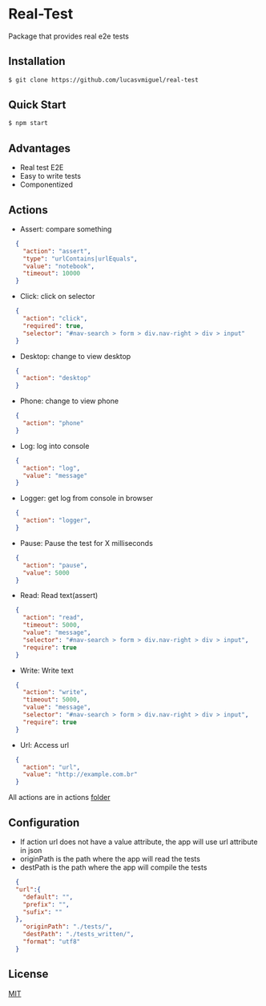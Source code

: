 # Real-Test

Package that provides real e2e tests

## Installation

```bash
$ git clone https://github.com/lucasvmiguel/real-test
```

## Quick Start

```bash
$ npm start
```

## Advantages

* Real test E2E
* Easy to write tests
* Componentized

## Actions

* Assert: compare something
```json
  {
    "action": "assert",
    "type": "urlContains|urlEquals",
    "value": "notebook",
    "timeout": 10000
  }
```
* Click: click on selector
```json
  {
    "action": "click",
    "required": true,
    "selector": "#nav-search > form > div.nav-right > div > input"
  }
```
* Desktop: change to view desktop
```json
  {
    "action": "desktop"
  }
```
* Phone: change to view phone
```json
  {
    "action": "phone"
  }
```
* Log: log into console
```json
  {
    "action": "log",
    "value": "message"
  }
```
* Logger: get log from console in browser
```json
  {
    "action": "logger",
  }
```
* Pause: Pause the test for X milliseconds
```json
  {
    "action": "pause",
    "value": 5000
  }
```
* Read: Read text(assert)
```json
  {
    "action": "read",
    "timeout": 5000,
    "value": "message",
    "selector": "#nav-search > form > div.nav-right > div > input",
    "require": true
  }
```
* Write: Write text
```json
  {
    "action": "write",
    "timeout": 5000,
    "value": "message",
    "selector": "#nav-search > form > div.nav-right > div > input",
    "require": true
  }
```
* Url: Access url
```json
  {
    "action": "url",
    "value": "http://example.com.br"
  }
```

All actions are in actions [folder](actions)

## Configuration


* If action url does not have a value attribute, the app will use url attribute in json
* originPath is the path where the app will read the tests
* destPath is the path where the app will compile the tests
```json
  {
  "url":{
    "default": "",
    "prefix": "",
    "sufix": ""
  },
    "originPath": "./tests/",
    "destPath": "./tests_written/",
    "format": "utf8"
  }
```

## License

  [MIT](LICENSE)
